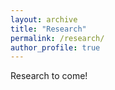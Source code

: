 ```yaml
---
layout: archive
title: "Research"
permalink: /research/
author_profile: true
---
```


Research to come!

